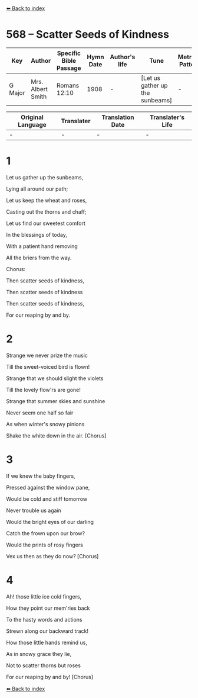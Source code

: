 [⬅️ Back to index](../README.md)

# 568 – Scatter Seeds of Kindness

Key | Author   | Specific Bible Passage     |Hymn Date |Author's life |Tune |Metrical Pattern   |Composer/Source
-- | --------- | ---------------------------|----------|--------------|-----|-------------------|-------------  
G Major |Mrs. Albert Smith |Romans 12:10 |1908 |- |[Let us gather up the sunbeams] |- |S. J. Vail

Original Language | Translater | Translation Date   | Translater's Life  
----------------- | --------- | --------------------|-------------     
\- |- |- |-




# 1

Let us gather up the sunbeams,

Lying all around our path;

Let us keep the wheat and roses,

Casting out the thorns and chaff;

Let us find our sweetest comfort

In the blessings of today,

With a patient hand removing

All the briers from the way.



Chorus:

Then scatter seeds of kindness,

Then scatter seeds of kindness

Then scatter seeds of kindness,

For our reaping by and by.



# 2

Strange we never prize the music

Till the sweet-voiced bird is flown!

Strange that we should slight the violets

Till the lovely flow'rs are gone!

Strange that summer skies and sunshine

Never seem one half so fair

As when winter's snowy pinions

Shake the white down in the air.  [Chorus]



# 3

If we knew the baby fingers,

Pressed against the window pane,

Would be cold and stiff tomorrow

Never trouble us again

Would the bright eyes of our darling

Catch the frown upon our brow?

Would the prints of rosy fingers

Vex us then as they do now?  [Chorus]



# 4

Ah!  those little ice cold fingers,

How they point our mem'ries back

To the hasty words and actions

Strewn along our backward track!

How those little hands remind us,

As in snowy grace they lie,

Not to scatter thorns but roses

For our reaping by and by!  [Chorus]

[⬅️ Back to index](../README.md)
